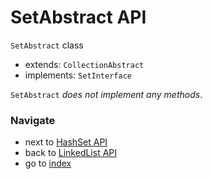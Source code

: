 # SetAbstract API

`SetAbstract` class

* extends: `CollectionAbstract`
* implements: `SetInterface`

`SetAbstract` _does not implement any methods_.

### Navigate

* next to [HashSet API](/docs/api/5_4.HashSetAPI.md)
* back to [LinkedList API](/docs/api/5_4.LinkedListAPI.md)
* go to [index](/README.md)